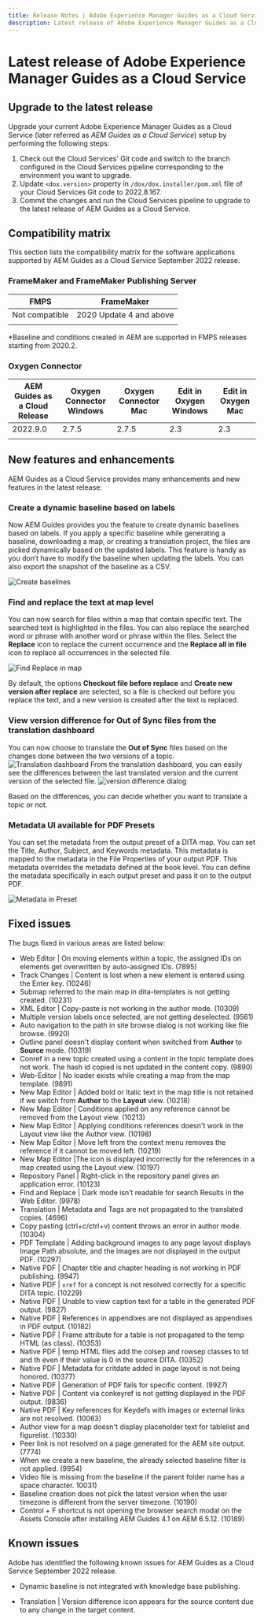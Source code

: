 ```yaml
---
title: Release Notes | Adobe Experience Manager Guides as a Cloud Service, September 2022 release
description: Latest release of Adobe Experience Manager Guides as a Cloud Service
---
```

# Latest release of Adobe Experience Manager Guides as a Cloud Service 

## Upgrade to the latest release

Upgrade your current Adobe Experience Manager Guides as a Cloud Service (later referred as *AEM Guides as a Cloud Service*) setup by performing the following steps:
1. Check out the Cloud Services' Git code and switch to the branch configured in the Cloud Services pipeline corresponding to the environment you want to upgrade.
2. Update `<dox.version>` property in `/dox/dox.installer/pom.xml` file of your Cloud Services Git code to 2022.8.167.
3. Commit the changes and run the Cloud Services pipeline to upgrade to the latest release of AEM Guides as a Cloud Service.

## Compatibility matrix

This section lists the compatibility matrix for the software applications supported by AEM Guides as a Cloud Service September 2022 release. 

### FrameMaker and FrameMaker Publishing Server

| FMPS | FrameMaker |
| --- | --- |
| Not compatible | 2020 Update 4 and above |
| | |

*Baseline and conditions created in AEM are supported in FMPS releases starting from 2020.2.

### Oxygen Connector

| AEM Guides as a Cloud Release | Oxygen Connector Windows | Oxygen Connector Mac | Edit in Oxygen Windows | Edit in Oxygen Mac | 
| --- | --- | --- | --- | --- |
| 2022.9.0 | 2.7.5 | 2.7.5 | 2.3 | 2.3 | 
|  |  |  |  |


## New features and enhancements

AEM Guides as a Cloud Service provides many enhancements and new features in the latest release:


### Create a dynamic baseline based on labels

Now AEM Guides provides you the feature to create dynamic baselines based on labels. If you apply a specific baseline while generating a baseline, downloading a map, or creating a translation project, the files are picked dynamically based on the updated labels. This feature is handy as you don’t have to modify the baseline when updating the labels. 
You can also export the snapshot of the baseline as a  CSV.

![Create baselines](assets/preset-metadata.png)

### Find and replace the text at map level

You can now search for files within a map that contain specific text. The searched text is highlighted in the files. You can also replace the searched word or phrase with another word or phrase within the files. 
Select the **Replace** icon to replace the current occurrence and the **Replace all in file** icon to replace all occurrences in the selected file.

![Find Replace in map](assets/map-find-replace.png)

By default, the options **Checkout file before replace** and **Create new version after replace** are selected, so a file is checked out before you replace the text, and a new version is created after the text is replaced.

### View version difference for Out of Sync files from the translation dashboard

You can now choose to translate the **Out of Sync** files based on the changes done between the two versions of a topic.  
![Translation dashboard](assets/translation-version-diff.png)
From the translation dashboard, you can easily see the differences between the last translated version and the current version of the selected file. 
![version difference dialog](assets/version-diff.png)

Based on the differences, you can decide whether you want to translate a topic or not.

### Metadata UI available for PDF Presets  

You can set the metadata from the output preset of a DITA map. You can set the Title, Author, Subject, and Keywords metadata. This metadata is mapped to the metadata in the File Properties of your output PDF. 
This metadata overrides the metadata defined at the book level. You can define the metadata specifically in each output preset and pass it on to the output PDF.  

![Metadata in Preset](assets/preset-metadata.png)


## Fixed issues

The bugs fixed in various areas are listed below:

* Web Editor | On moving elements within a topic, the assigned IDs on elements get overwritten by auto-assigned IDs. (7895)
*	Track Changes | Content is lost when a new element is entered using the Enter key. (10246)
*	Submap referred to the main map in dita-templates is not getting created. (10231)
*	XML Editor | Copy-paste is not working in the author mode. (10309)
*	Multiple version labels once selected, are not getting deselected. (9561)
*	Auto navigation to the path in site browse dialog is not working like file browse. (9920)
*	Outline panel doesn't display content when switched from **Author** to **Source** mode. (10319)
*	Conref in a new topic created using a content in the topic template does not work. The hash id copied is not updated in the content copy. (9890)
*	Web-Editor | No loader exists while creating a map from the map template. (9891)
*	New Map Editor | Added bold or Italic text in the map title is not retained if we switch from **Author** to the **Layout** view. (10218)
*	New Map Editor | Conditions applied on any reference cannot be removed from the Layout view. (10213)
*	New Map Editor | Applying conditions references doesn't work in the Layout view like the Author view. (10198)
*	New Map Editor | Move left from the context menu removes the reference if it cannot be moved left. (10219)
*	New Map Editor |The icon is displayed incorrectly for the references in a map created using the Layout view. (10197)
* 	Repository Panel | Right-click in  the repository panel gives an application error. (10123)
*	Find and Replace | Dark mode isn’t readable for search Results in the Web Editor. (9978)
*	Translation | Metadata and Tags are not propagated to the translated copies. (4696)
*	Copy pasting (ctrl+c/ctrl+v) content throws an error in author mode. (10304)
*	PDF Template | Adding background images to any page layout displays Image Path absolute, and the images are not displayed in the output PDF. (10297)
*	Native PDF | Chapter title and chapter heading is not working in PDF publishing. (9947)
*	Native PDF | `xref` for a concept is not resolved correctly for a specific DITA topic. (10229)
*	Native PDF | Unable to view caption text for a table in the generated PDF output. (9827)
*	Native PDF | References in appendixes are not displayed as appendixes in PDF output. (10182)
*	Native PDF | Frame attribute for a table is not propagated to the temp HTML (as class). (10353)
*	Native PDF | temp HTML files add the colsep and rowsep classes to td and th even if their value is 0 in the source DITA. (10352)
*	Native PDF |  Metadata for critdate added in page layout is not being honored. (10377)
*	Native PDF |  Generation of PDF fails for specific content. (9927)
*	Native PDF | Content via conkeyref is not getting displayed in the PDF output. (9836)
* Native PDF | Key references for Keydefs with images or external links are not resolved. (10063)
*	Author view for a map doesn't display placeholder text for tablelist and figurelist. (10330)
*	Peer link is not resolved on a page generated for the AEM site output. (7774)
*	When we create a new baseline,  the already selected baseline filter is not applied. (9954)
*	Video file is missing from the baseline if the parent folder name has a space character. 10031)
*	Baseline creation does not pick the latest version when the user timezone is different from the server timezone. (10190)
*	Control + F shortcut is not opening the browser search modal on the Assets Console after installing AEM Guides 4.1 on AEM 6.5.12. (10189)


## Known issues

Adobe has identified the following known issues for AEM Guides as a Cloud Service September 2022 release.


* Dynamic baseline is not integrated with knowledge base publishing. 

* Translation | Version difference icon appears for the source content due to any change in the target content. 
